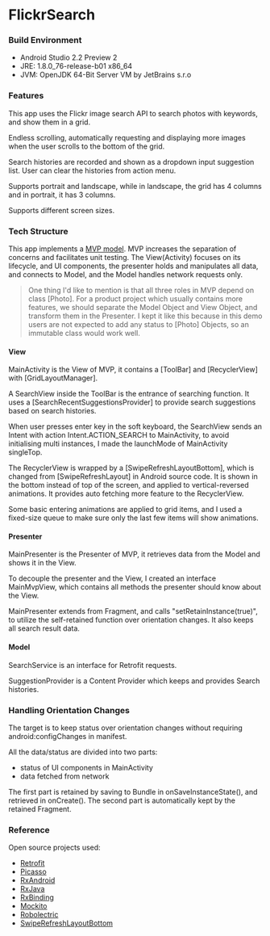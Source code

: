 # FlickrSearch

### Build Environment
* Android Studio 2.2 Preview 2
* JRE: 1.8.0_76-release-b01 x86_64
* JVM: OpenJDK 64-Bit Server VM by JetBrains s.r.o

### Features
This app uses the Flickr image search API to search photos with keywords, and show them in a grid.

Endless scrolling, automatically requesting and displaying more images when the user scrolls to the bottom of the grid.

Search histories are recorded and shown as a dropdown input suggestion list. User can clear the histories from action menu.

Supports portrait and landscape, while in landscape, the grid has 4 columns and in portrait, it has 3 columns.

Supports different screen sizes.

### Tech Structure

This app implements a [MVP model](http://code.tutsplus.com/tutorials/an-introduction-to-model-view-presenter-on-android--cms-26162). MVP increases the separation of concerns and facilitates unit testing. The View(Activity) focuses on its lifecycle, and UI components, the presenter holds and manipulates all data, and connects to Model, and the Model handles network requests only. 

> One thing I'd like to mention is that all three roles in MVP depend on class [Photo]. For a product project which usually contains more features, we should separate the Model Object and View Object, and transform them in the Presenter.
> I kept it like this because in this demo users are not expected to add any status to [Photo] Objects, so an immutable class would work well.

#### View

MainActivity is the View of MVP, it contains a [ToolBar] and [RecyclerView] with [GridLayoutManager]. 

A SearchView inside the ToolBar is the entrance of searching function. It uses a [SearchRecentSuggestionsProvider] to provide search suggestions based on search histories. 

When user presses enter key in the soft keyboard, the SearchView sends an Intent with action Intent.ACTION_SEARCH to MainActivity, to avoid initialising multi instances, I made the launchMode of MainActivity singleTop.

The RecyclerView is wrapped by a [SwipeRefreshLayoutBottom], which is changed from [SwipeRefreshLayout] in Android source code. It is shown in the bottom instead of top of the screen, and applied to vertical-reversed animations. It provides auto fetching more feature to the RecyclerView.

Some basic entering animations are applied to grid items, and I used a fixed-size queue to make sure only the last few items will show animations.

#### Presenter
MainPresenter is the Presenter of MVP, it retrieves data from the Model and shows it in the View. 

To decouple the presenter and the View, I created an interface MainMvpView, which contains all methods the presenter should know about the View.

MainPresenter extends from Fragment, and calls "setRetainInstance(true)", to utilize the self-retained function over orientation changes. It also keeps all search result data.

#### Model
SearchService is an interface for Retrofit requests.

SuggestionProvider is a Content Provider which keeps and provides Search histories.


### Handling Orientation Changes
The target is to keep status over orientation changes without requiring android:configChanges in manifest. 

All the data/status are divided into two parts: 
* status of UI components in MainActivity
* data fetched from network

The first part is retained by saving to Bundle in onSaveInstanceState(), and retrieved in onCreate(). The second part is automatically kept by the retained Fragment.

### Reference
Open source projects used:
* [Retrofit](https://github.com/square/retrofit)
* [Picasso](https://github.com/square/picasso)
* [RxAndroid](https://github.com/ReactiveX/RxAndroid)
* [RxJava](https://github.com/ReactiveX/RxJava)
* [RxBinding](https://github.com/JakeWharton/RxBinding)
* [Mockito](https://github.com/mockito/mockito)
* [Robolectric](http://robolectric.org/)
* [SwipeRefreshLayoutBottom](https://github.com/JohannBlake/SwipeRefreshLayoutBottom)
